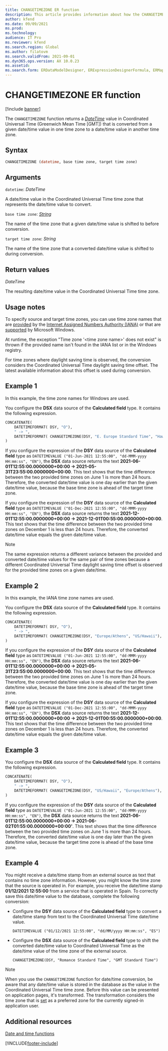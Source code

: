 ```yaml
---
title: CHANGETIMEZONE ER function
description: This article provides information about how the CHANGETIMEZONE Electronic reporting (ER) function is used.
author: kfend
ms.date: 09/09/2021
ms.prod: 
ms.technology: 
audience: IT Pro
ms.reviewer: kfend
ms.search.region: Global
ms.author: filatovm
ms.search.validFrom: 2021-09-01
ms.dyn365.ops.version: AX 10.0.23
ms.assetid: 
ms.search.form: ERDataModelDesigner, ERExpressionDesignerFormula, ERMappedFormatDesigner, ERModelMappingDesigner
---
```


# CHANGETIMEZONE ER function

[!include [banner](../includes/banner.md)]

The `CHANGETIMEZONE` function returns a *[DateTime](er-formula-supported-data-types-primitive.md#datetime)* value in Coordinated Universal Time (Greenwich Mean Time \[GMT\]) that is converted from a given date/time value in one time zone to a date/time value in another time zone.

## Syntax

```vb
CHANGETIMEZONE (datetime, base time zone, target time zone)
```

## Arguments

`datetime`: *DateTime*

A date/time value in the Coordinated Universal Time time zone that represents the date/time value to convert.

`base time zone`: *[String](er-formula-supported-data-types-primitive.md#string)*

The name of the time zone that a given date/time value is shifted to before conversion.

`target time zone`: *String*

The name of the time zone that a converted date/time value is shifted to during conversion.

## Return values

*DateTime*

The resulting date/time value in the Coordinated Universal Time time zone.

## Usage notes

To specify source and target time zones, you can use time zone names that are [provided](https://data.iana.org/time-zones/releases/) by the [Internet Assigned Numbers Authority (IANA)](https://www.iana.org/) or that are [supported](/windows-hardware/manufacture/desktop/default-time-zones) by Microsoft Windows.

At runtime, the exception "Time zone '\<time zone name\>' does not exist" is thrown if the provided name isn't found in the IANA list or in the Windows registry.

For time zones where daylight saving time is observed, the conversion considers the Coordinated Universal Time daylight saving time offset. The latest available information about this offset is used during conversion.

## Example 1

In this example, the time zone names for Windows are used.

You configure the **DSX** data source of the **Calculated field** type. It contains the following expression.

```vb
CONCATENATE(
    DATETIMEFORMAT( DSY, "O"), 
    " -> ", 
    DATETIMEFORMAT( CHANGETIMEZONE(DSY, "E. Europe Standard Time", "Hawaiian Standard Time"), "O")
)
```

If you configure the expression of the **DSY** data source of the **Calculated field** type as `DATETIMEVALUE ("01-Jun-2021 12:55:00", "dd-MMM-yyyy HH:mm:ss", "EN")`, the **DSX** data source returns the text **2021-06-01T12:55:00.0000000+00:00 -> 2021-05-31T23:55:00.0000000+00:00**. This text shows that the time difference between the two provided time zones on June 1 is more than 24 hours. Therefore, the converted date/time value is one day earlier than the given date/time value, because the base time zone is ahead of the target time zone.

If you configure the expression of the **DSY** data source of the **Calculated field** type as `DATETIMEVALUE ("01-Dec-2021 12:55:00", "dd-MMM-yyyy HH:mm:ss", "EN")`, the **DSX** data source returns the text **2021-12-01T12:55:00.0000000+00:00 -> 2021-12-01T00:55:00.0000000+00:00**. This text shows that the time difference between the two provided time zones on December 1 is less than 24 hours. Therefore, the converted date/time value equals the given date/time value.

> [!NOTE]
> The same expression returns a different variance between the provided and converted date/time values for the same pair of time zones because a different Coordinated Universal Time daylight saving time offset is observed for the provided time zones on a given date/time.

## Example 2

In this example, the IANA time zone names are used.

You configure the **DSX** data source of the **Calculated field** type. It contains the following expression.

```vb
CONCATENATE(
    DATETIMEFORMAT( DSY, "O"), 
    " -> ", 
    DATETIMEFORMAT( CHANGETIMEZONE(DSY, "Europe/Athens", "US/Hawaii"), "O")
)
```

If you configure the expression of the **DSY** data source of the **Calculated field** type as `DATETIMEVALUE ("01-Jun-2021 12:55:00", "dd-MMM-yyyy HH:mm:ss", "EN")`, the **DSX** data source returns the text **2021-06-01T12:55:00.0000000+00:00 -> 2021-05-31T23:55:00.0000000+00:00**. This text shows that the time difference between the two provided time zones on June 1 is more than 24 hours. Therefore, the converted date/time value is one day earlier than the given date/time value, because the base time zone is ahead of the target time zone.

If you configure the expression of the **DSY** data source of the **Calculated field** type as `DATETIMEVALUE ("01-Dec-2021 12:55:00", "dd-MMM-yyyy HH:mm:ss", "EN")`, the **DSX** data source returns the text **2021-12-01T12:55:00.0000000+00:00 -> 2021-12-01T00:55:00.0000000+00:00**. This text shows that the time difference between the two provided time zones on December 1 is less than 24 hours. Therefore, the converted date/time value equals the given date/time value.

## Example 3

You configure the **DSX** data source of the **Calculated field** type. It contains the following expression.

```vb
CONCATENATE(
    DATETIMEFORMAT( DSY, "O"), 
    " -> ", 
    DATETIMEFORMAT( CHANGETIMEZONE(DSY, "US/Hawaii", "Europe/Athens"), "O")
)
```

If you configure the expression of the **DSY** data source of the **Calculated field** type as `DATETIMEVALUE ("01-Jun-2021 12:55:00", "dd-MMM-yyyy HH:mm:ss", "EN")`, the **DSX** data source returns the text **2021-06-01T12:55:00.0000000+00:00 -> 2021-06-02T01:55:00.0000000+00:00'**. This text shows that the time difference between the two provided time zones on June 1 is more than 24 hours. Therefore, the converted date/time value is one day later than the given date/time value, because the target time zone is ahead of the base time zone.

## Example 4

You might receive a date/time stamp from an external source as text that contains no time zone information. However, you might know the time zone that the source is operated in. For example, you receive the date/time stamp **01/12/2021 12:55:00** from a service that is operated in Spain. To correctly save this date/time value to the database, complete the following conversion:

- Configure the **DSY** data source of the **Calculated field** type to convert a date/time stamp from text to the Coordinated Universal Time date/time value.

    `DATETIMEVALUE ("01/12/2021 12:55:00", "dd/MM/yyyy HH:mm:ss", "ES")`

- Configure the **DSX** data source of the **Calculated field** type to shift the converted date/time value to Coordinated Universal Time as the date/time value of the time zone of the external source.

    `CHANGETIMEZONE(DSY, "Romance Standard Time", "GMT Standard Time")`

> [!NOTE]
> When you use the `CHANGETIMEZONE` function for date/time conversion, be aware that any date/time value is stored in the database as the value in the Coordinated Universal Time time zone. Before this value can be presented on application pages, it's transformed. The transformation considers the time zone that is [set](../../fin-ops/organization-administration/tasks/set-users-preferred-time-zone.md) as a preferred zone for the currently signed-in application user.

## Additional resources

[Date and time functions](er-functions-category-datetime.md)

[!INCLUDE[footer-include](../../../includes/footer-banner.md)]
